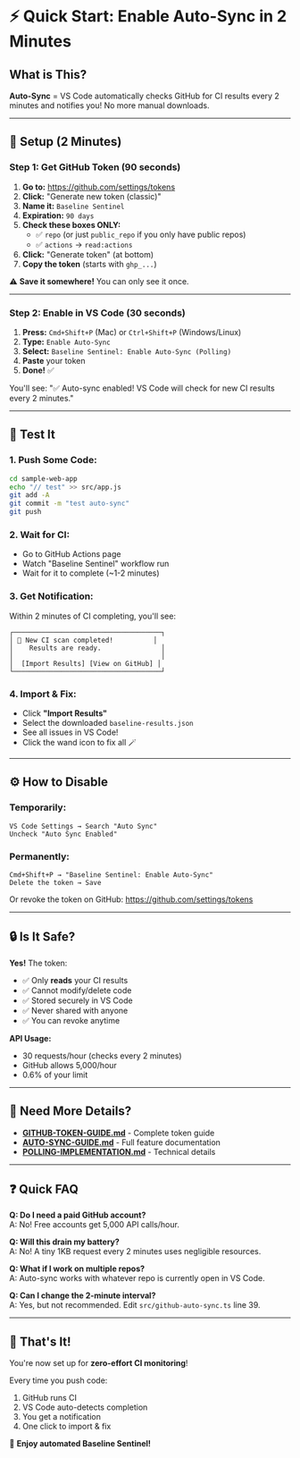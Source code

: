 # ⚡ Quick Start: Enable Auto-Sync in 2 Minutes

## What is This?

**Auto-Sync** = VS Code automatically checks GitHub for CI results every 2 minutes and notifies you! No more manual downloads.

---

## 🚀 Setup (2 Minutes)

### Step 1: Get GitHub Token (90 seconds)

1. **Go to:** https://github.com/settings/tokens
2. **Click:** "Generate new token (classic)"
3. **Name it:** `Baseline Sentinel`
4. **Expiration:** `90 days`
5. **Check these boxes ONLY:**
   - ✅ `repo` (or just `public_repo` if you only have public repos)
   - ✅ `actions` → `read:actions`
6. **Click:** "Generate token" (at bottom)
7. **Copy the token** (starts with `ghp_...`)

⚠️ **Save it somewhere!** You can only see it once.

---

### Step 2: Enable in VS Code (30 seconds)

1. **Press:** `Cmd+Shift+P` (Mac) or `Ctrl+Shift+P` (Windows/Linux)
2. **Type:** `Enable Auto-Sync`
3. **Select:** `Baseline Sentinel: Enable Auto-Sync (Polling)`
4. **Paste** your token
5. **Done!** ✅

You'll see: "✅ Auto-sync enabled! VS Code will check for new CI results every 2 minutes."

---

## 🎯 Test It

### 1. Push Some Code:
```bash
cd sample-web-app
echo "// test" >> src/app.js
git add -A
git commit -m "test auto-sync"
git push
```

### 2. Wait for CI:
- Go to GitHub Actions page
- Watch "Baseline Sentinel" workflow run
- Wait for it to complete (~1-2 minutes)

### 3. Get Notification:
Within 2 minutes of CI completing, you'll see:

```
┌─────────────────────────────────────┐
│ 🔔 New CI scan completed!          │
│    Results are ready.               │
│                                     │
│  [Import Results] [View on GitHub] │
└─────────────────────────────────────┘
```

### 4. Import & Fix:
- Click **"Import Results"**
- Select the downloaded `baseline-results.json`
- See all issues in VS Code!
- Click the wand icon to fix all 🪄

---

## ⚙️ How to Disable

### Temporarily:
```
VS Code Settings → Search "Auto Sync"
Uncheck "Auto Sync Enabled"
```

### Permanently:
```
Cmd+Shift+P → "Baseline Sentinel: Enable Auto-Sync"
Delete the token → Save
```

Or revoke the token on GitHub: https://github.com/settings/tokens

---

## 🔒 Is It Safe?

**Yes!** The token:
- ✅ Only **reads** your CI results
- ✅ Cannot modify/delete code
- ✅ Stored securely in VS Code
- ✅ Never shared with anyone
- ✅ You can revoke anytime

**API Usage:**
- 30 requests/hour (checks every 2 minutes)
- GitHub allows 5,000/hour
- 0.6% of your limit

---

## 📖 Need More Details?

- **[GITHUB-TOKEN-GUIDE.md](GITHUB-TOKEN-GUIDE.md)** - Complete token guide
- **[AUTO-SYNC-GUIDE.md](AUTO-SYNC-GUIDE.md)** - Full feature documentation
- **[POLLING-IMPLEMENTATION.md](POLLING-IMPLEMENTATION.md)** - Technical details

---

## ❓ Quick FAQ

**Q: Do I need a paid GitHub account?**  
A: No! Free accounts get 5,000 API calls/hour.

**Q: Will this drain my battery?**  
A: No! A tiny 1KB request every 2 minutes uses negligible resources.

**Q: What if I work on multiple repos?**  
A: Auto-sync works with whatever repo is currently open in VS Code.

**Q: Can I change the 2-minute interval?**  
A: Yes, but not recommended. Edit `src/github-auto-sync.ts` line 39.

---

## 🎉 That's It!

You're now set up for **zero-effort CI monitoring**!

Every time you push code:
1. GitHub runs CI
2. VS Code auto-detects completion
3. You get a notification
4. One click to import & fix

🚀 **Enjoy automated Baseline Sentinel!**

